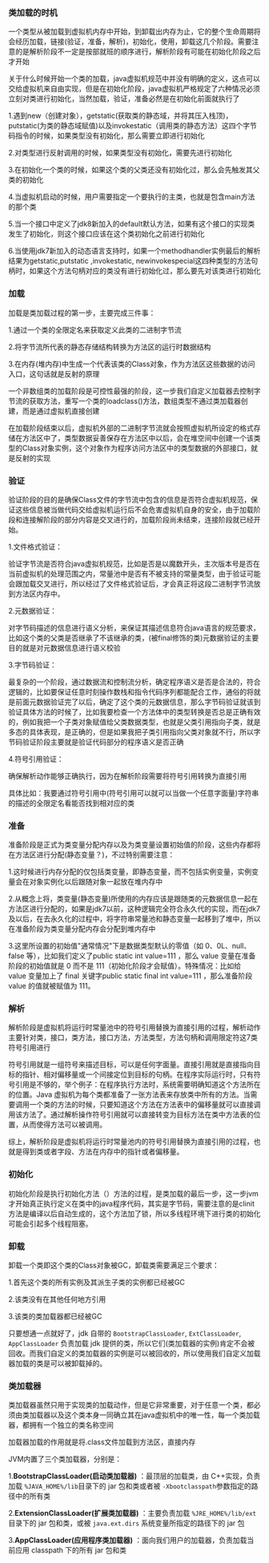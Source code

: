 ### 类加载的时机

一个类型从被加载到虚拟机内存中开始，到卸载出内存为止，它的整个生命周期将会经历加载，链接(验证，准备，解析)，初始化，使用，卸载这几个阶段。需要注意的是解析阶段不一定是按部就班的顺序进行，解析阶段有可能在初始化阶段之后才开始

关于什么时候开始一个类的加载，java虚拟机规范中并没有明确的定义，这点可以交给虚拟机来自由实现，但是在初始化阶段，java虚拟机严格规定了六种情况必须立刻对类进行初始化，当然加载，验证，准备必然是在初始化前面就执行了

1.遇到new（创建对象），getstatic(获取类的静态域，并将其压入栈顶)，putstatic(为类的静态域赋值)以及invokestatic（调用类的静态方法）这四个字节码指令的时候，如果类型没有初始化，那么需要立即进行初始化

2.对类型进行反射调用的时候，如果类型没有初始化，需要先进行初始化

3.在初始化一个类的时候，如果这个类的父类还没有初始化过，那么会先触发其父类的初始化

4.当虚拟机启动的时候，用户需要指定一个要执行的主类，也就是包含main方法的那个类

5.当一个接口中定义了jdk8新加入的default默认方法，如果有这个接口的实现类发生了初始化，则这个接口应该在这个类初始化之前进行初始化

6.当使用jdk7新加入的动态语言支持时，如果一个methodhandler实例最后的解析结果为getstatic,putstatic ,invokestatic, newinvokespecial这四种类型的方法句柄时，如果这个方法句柄对应的类没有进行初始化过，那么要先对该类进行初始化

### 加载

加载是类加载过程的第一步，主要完成三件事：

1.通过一个类的全限定名来获取定义此类的二进制字节流

2.将字节流所代表的静态存储结构转换为方法区的运行时数据结构

3.在内存(堆内存)中生成一个代表该类的Class对象，作为方法区这些数据的访问入口，这句话就是反射的原理

一个非数组类的加载阶段是可控性最强的阶段，这一步我们自定义加载器去控制字节流的获取方法，重写一个类的loadclass()方法，数组类型不通过类加载器创建，而是通过虚拟机直接创建

在加载阶段结束以后，虚拟机外部的二进制字节流就会按照虚拟机所设定的格式存储在方法区中了，类型数据妥善保存在方法区中以后，会在堆空间中创建一个该类型的Class对象实例，这个对象作为程序访问方法区中的类型数据的外部接口，就是反射的实现

### 验证

验证阶段的目的是确保Class文件的字节流中包含的信息是否符合虚拟机规范，保证这些信息被当做代码交给虚拟机运行后不会危害虚拟机自身的安全，由于加载阶段和连接解阶段的部分内容是交叉进行的，加载阶段尚未结束，连接阶段就已经开始。

1.文件格式验证：

验证字节流是否符合java虚拟机规范，比如是否是以魔数开头，主次版本号是否在当前虚拟机的处理范围之内，常量池中是否有不被支持的常量类型，由于验证可能会跟加载交叉进行，所以经过了文件格式验证后，才会真正将这段二进制字节流放到方法区内存中。

2.元数据验证：

对字节码描述的信息进行语义分析，来保证其描述信息符合java语言的规范要求，比如这个类的父类是否继承了不该继承的类，(被final修饰的类)元数据验证的主要目的就是对元数据信息进行语义校验

3.字节码验证：

最复杂的一个阶段，通过数据流和控制流分析，确定程序语义是否是合法的，符合逻辑的，比如要保证任意时刻操作数栈和指令代码序列都能配合工作，通俗的将就是前面元数据验证完了以后，确定了这个类的元数据信息，那么字节码验证就该到验证具体方法的时候了，比如我要检查一个方法体中的类型转换是否总是正确有效的，例如我把一个子类对象赋值给父类数据类型，也就是父类引用指向子类，就是多态的具体表现，是正确的，但是如果我把子类引用指向父类对象就不行，所以字节码验证阶段主要就是验证代码部分的程序语义是否正确

4.符号引用验证：

确保解析动作能够正确执行，因为在解析阶段需要将符号引用转换为直接引用

具体比如：我要通过符号引用中(符号引用可以就可以当做一个任意字面量)字符串的描述的全限定名看能否找到相对应的类

### 准备

准备阶段是正式为类变量分配内存以及为类变量设置初始值的阶段，这些内存都将在方法区进行分配(静态变量？)，不过特别需要注意：

1.这时候进行内存分配的仅包括类变量，即静态变量，而不包括实例变量，实例变量会在对象实例化以后跟随对象一起放在堆内存中

2.从概念上将，类变量(静态变量)所使用的内存应该是跟随类的元数据信息一起在方法区进行分配的，如果是jdk7以前，这种逻辑完全符合永久代的实现，而在jdk7及以后，在去永久化的过程中，将字符串常量池和静态变量一起移到了堆中，所以在准备阶段为类变量分配内存会分配到堆内存中

3.这里所设置的初始值"通常情况"下是数据类型默认的零值（如 0、0L、null、false 等），比如我们定义了public static int value=111 ，那么 value 变量在准备阶段的初始值就是 0 而不是 111（初始化阶段才会赋值）。特殊情况：比如给 value 变量加上了 final 关键字public static final int value=111 ，那么准备阶段 value 的值就被赋值为 111。

### 解析

解析阶段是虚拟机将运行时常量池中的符号引用替换为直接引用的过程，解析动作主要针对类，接口，类方法，接口方法，方法类型，方法句柄和调用限定符这7类符号引用进行

符号引用就是一组符号来描述目标，可以是任何字面量。直接引用就是直接指向目标的指针、相对偏移量或一个间接定位到目标的句柄。在程序实际运行时，只有符号引用是不够的，举个例子：在程序执行方法时，系统需要明确知道这个方法所在的位置。Java 虚拟机为每个类都准备了一张方法表来存放类中所有的方法。当需要调用一个类的方法的时候，只要知道这个方法在方法表中的偏移量就可以直接调用该方法了。通过解析操作符号引用就可以直接转变为目标方法在类中方法表的位置，从而使得方法可以被调用。

综上，解析阶段是虚拟机将运行时常量池内的符号引用替换为直接引用的过程，也就是得到类或者字段、方法在内存中的指针或者偏移量。

### 初始化

初始化阶段是执行初始化方法<clinit>（）方法的过程，是类加载的最后一步，这一步jvm才开始真正执行定义在类中的java程序代码，其实是字节码，需要注意的是clinit方法是编译以后自动生成的，这个方法加了锁，所以多线程环境下进行类的初始化可能会引起多个线程阻塞。

### 卸载

卸载一个类即这个类的Class对象被GC，卸载类需要满足三个要求：

1.首先这个类的所有实例及其派生子类的实例都已经被GC

2.该类没有在其他任何地方引用

3.该类的类加载器都已经被GC

只要想通一点就好了，jdk 自带的 `BootstrapClassLoader`, `ExtClassLoader`, `AppClassLoader` 负责加载 jdk 提供的类，所以它们(类加载器的实例)肯定不会被回收。而我们自定义的类加载器的实例是可以被回收的，所以使用我们自定义加载器加载的类是可以被卸载掉的。

### 类加载器

类加载器虽然只用于实现类的加载动作，但是它非常重要，对于任意一个类，都必须由类加载器以及这个类本身一同确立其在java虚拟机中的唯一性，每一个类加载器，都拥有一个独立的类名称空间

加载器加载的作用就是将.class文件加载到方法区，直接内存

JVM内置了三个类加载器，分别是：

1.**BootstrapClassLoader(启动类加载器)** ：最顶层的加载类，由 C++实现，负责加载 `%JAVA_HOME%/lib`目录下的 jar 包和类或者被 `-Xbootclasspath`参数指定的路径中的所有类

2.**ExtensionClassLoader(扩展类加载器)** ：主要负责加载 `%JRE_HOME%/lib/ext` 目录下的 jar 包和类，或被 `java.ext.dirs` 系统变量所指定的路径下的 jar 包

3.**AppClassLoader(应用程序类加载器)** ：面向我们用户的加载器，负责加载当前应用 classpath 下的所有 jar 包和类





